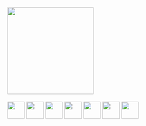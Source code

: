 <div>
  <img height="200px" src="https://github-readme-stats.vercel.app/api/top-langs?username=1zeno&layout=compact&show_icons=true&theme=dracula&include_all_commits=true&count_private=true" />
</div>
<div>
  <br>
  <img align="center" width="40px" src="https://cdn.jsdelivr.net/gh/devicons/devicon/icons/html5/html5-original.svg" />
  <img align="center" width="40px" src="https://cdn.jsdelivr.net/gh/devicons/devicon/icons/css3/css3-original.svg" />
  <img align="center" width="40px" src="https://cdn.jsdelivr.net/gh/devicons/devicon/icons/javascript/javascript-original.svg" />
  <img align="center" width="40px" src="https://cdn.jsdelivr.net/gh/devicons/devicon/icons/typescript/typescript-original.svg" />
  <img align="center" width="40px" src="https://cdn.jsdelivr.net/gh/devicons/devicon/icons/react/react-original.svg" />
  <img align="center" width="40px" src="https://cdn.jsdelivr.net/gh/devicons/devicon/icons/nodejs/nodejs-original.svg" />
  <img align="center" width="40px" src="https://cdn.jsdelivr.net/gh/devicons/devicon/icons/php/php-original.svg" />
</div>
